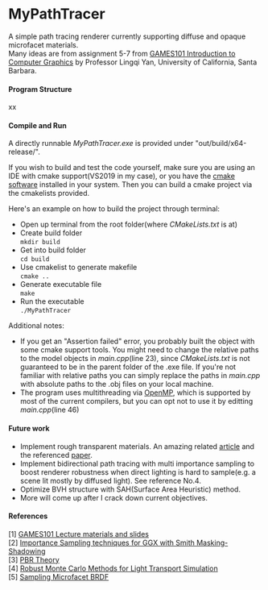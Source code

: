 # MyPathTracer
A simple path tracing renderer currently supporting diffuse and opaque microfacet materials.  
Many ideas are from assignment 5-7 from [GAMES101 Introduction to Computer Graphics](https://sites.cs.ucsb.edu/~lingqi/teaching/games101.html) by Professor Lingqi Yan, University of California, Santa Barbara.

#### Program Structure
xx


#### Compile and Run

A directly runnable *MyPathTracer.exe* is provided under "out/build/x64-release/". 
  
If you wish to build and test the code yourself, make sure you are using an IDE with cmake support(VS2019 in my case), or you have the [cmake software](https://cmake.org/download/) installed in your system. Then you can build a cmake project via the cmakelists provided.  
   
Here's an example on how to build the project through terminal:
* Open up terminal from the root folder(where *CMakeLists.txt* is at)  
* Create build folder  
`mkdir build`  
* Get into build folder  
`cd build`  
* Use cmakelist to generate makefile  
`cmake ..`  
* Generate executable file  
`make`  
* Run the executable  
`./MyPathTracer`  
  
Additional notes:  
* If you get an "Assertion failed" error, you probably built the object with some cmake support tools. You might need to change the relative paths to the model objects in *main.cpp*(line 23), since *CMakeLists.txt* is not guaranteed to be in the parent folder of the .exe file. If you're not familiar with relative paths you can simply replace the paths in *main.cpp* with absolute paths to the .obj files on your local machine.  
* The program uses multithreading via [OpenMP](https://www.openmp.org/), which is supported by most of the current compilers, but you can opt not to use it by editting *main.cpp*(line 46)


#### Future work
* Implement rough transparent materials. An amazing related [article](https://agraphicsguynotes.com/posts/glass_material_simulated_by_microfacet_bxdf/) and the referenced [paper](https://www.cs.cornell.edu/~srm/publications/EGSR07-btdf.html).
* Implement bidirectional path tracing with multi importance sampling to boost renderer robustness when direct lighting is hard to sample(e.g. a scene lit mostly by diffused light). See reference No.4.
* Optimize BVH structure with SAH(Surface Area Heuristic) method.
* More will come up after I crack down current objectives.
#### References
[1] [GAMES101 Lecture materials and slides](https://sites.cs.ucsb.edu/~lingqi/teaching/games101.html)  
[2] [Importance Sampling techniques for GGX with Smith Masking-Shadowing](https://schuttejoe.github.io/post/ggximportancesamplingpart1/)  
[3] [PBR Theory](https://learnopengl.com/PBR/Theory)  
[4] [Robust Monte Carlo Methods for Light Transport Simulation](http://graphics.stanford.edu/papers/veach_thesis/)  
[5] [Sampling Microfacet BRDF](https://agraphicsguynotes.com/posts/sample_microfacet_brdf/)  
